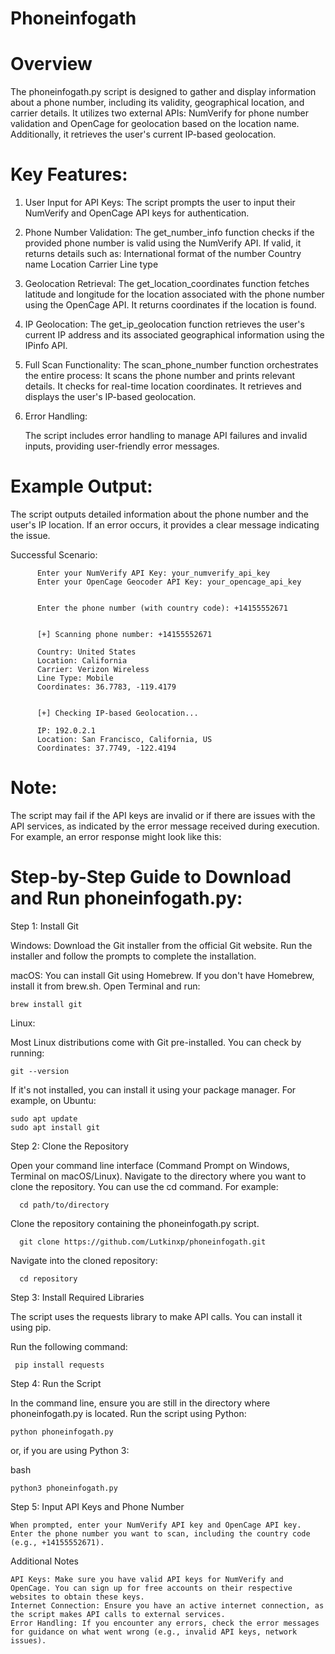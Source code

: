 # Phoneinfogath
# Overview
The phoneinfogath.py script is designed to gather and display information about a phone number, including its validity, geographical location, and carrier details. It utilizes two external APIs: NumVerify for phone number validation and OpenCage for geolocation based on the location name. Additionally, it retrieves the user's current IP-based geolocation.

# Key Features:

1. User Input for API Keys:
        The script prompts the user to input their NumVerify and OpenCage API keys for authentication.

2. Phone Number Validation:
        The get_number_info function checks if the provided phone number is valid using the NumVerify API.
        If valid, it returns details such as:
            International format of the number
            Country name
            Location
            Carrier
            Line type

3. Geolocation Retrieval:
        The get_location_coordinates function fetches latitude and longitude for the location associated with the phone number using the OpenCage API.
        It returns coordinates if the location is found.

4. IP Geolocation:
        The get_ip_geolocation function retrieves the user's current IP address and its associated geographical information using the IPinfo API.

5. Full Scan Functionality:
        The scan_phone_number function orchestrates the entire process:
            It scans the phone number and prints relevant details.
            It checks for real-time location coordinates.
            It retrieves and displays the user's IP-based geolocation.

6. Error Handling:

    The script includes error handling to manage API failures and invalid inputs, providing user-friendly error messages.

# Example Output:

  The script outputs detailed information about the phone number and the user's IP location. If an error occurs, it provides a clear message indicating the issue.

  Successful Scenario:
          
          Enter your NumVerify API Key: your_numverify_api_key
          Enter your OpenCage Geocoder API Key: your_opencage_api_key


          Enter the phone number (with country code): +14155552671


          [+] Scanning phone number: +14155552671

          Country: United States
          Location: California
          Carrier: Verizon Wireless
          Line Type: Mobile
          Coordinates: 36.7783, -119.4179


          [+] Checking IP-based Geolocation...

          IP: 192.0.2.1
          Location: San Francisco, California, US
          Coordinates: 37.7749, -122.4194
          
# Note:

  The script may fail if the API keys are invalid or if there are issues with the API services, as indicated by the error message received during execution. For example, an error response might look like this:
  

# Step-by-Step Guide to Download and Run phoneinfogath.py:
Step 1: Install Git

Windows:
    Download the Git installer from the official Git website.
    Run the installer and follow the prompts to complete the installation.

  
      
macOS:
        You can install Git using Homebrew. If you don't have Homebrew, install it from brew.sh.
        Open Terminal and run:

       

    brew install git
   

Linux:

  Most Linux distributions come with Git pre-installed. You can check by running:

 

    git --version

If it's not installed, you can install it using your package manager. For example, on Ubuntu:
   
    sudo apt update
    sudo apt install git

Step 2: Clone the Repository

  Open your command line interface (Command Prompt on Windows, Terminal on macOS/Linux).
  Navigate to the directory where you want to clone the repository. You can use the cd command. For example:

  
      cd path/to/directory

Clone the repository containing the phoneinfogath.py script. 


      git clone https://github.com/Lutkinxp/phoneinfogath.git

Navigate into the cloned repository:



      cd repository

Step 3: Install Required Libraries

The script uses the requests library to make API calls. You can install it using pip.

  Run the following command:

   

     pip install requests

Step 4: Run the Script

  In the command line, ensure you are still in the directory where phoneinfogath.py is located.
  Run the script using Python:

   

    python phoneinfogath.py

or, if you are using Python 3:

bash

    python3 phoneinfogath.py

Step 5: Input API Keys and Phone Number

    When prompted, enter your NumVerify API key and OpenCage API key.
    Enter the phone number you want to scan, including the country code (e.g., +14155552671).

Additional Notes

    API Keys: Make sure you have valid API keys for NumVerify and OpenCage. You can sign up for free accounts on their respective websites to obtain these keys.
    Internet Connection: Ensure you have an active internet connection, as the script makes API calls to external services.
    Error Handling: If you encounter any errors, check the error messages for guidance on what went wrong (e.g., invalid API keys, network issues).

